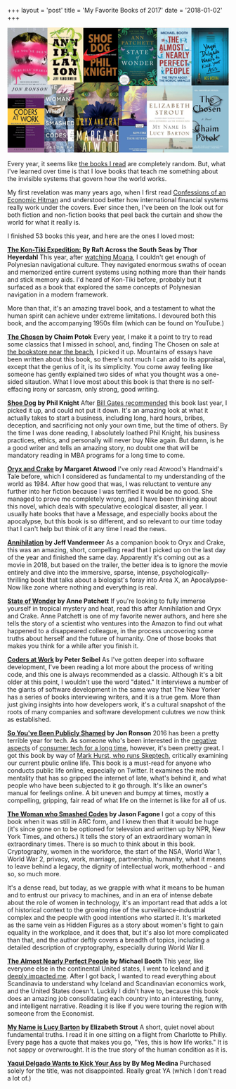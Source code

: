 +++
layout = 'post'
title = 'My Favorite Books of 2017'
date = '2018-01-02'
+++


![books](https://raw.githubusercontent.com/vkblog/vkblog.github.io/master/public/img/2017books.png)

Every year, it seems like [the books I read](https://www.goodreads.com/review/list/6490545-vicki?shelf=read) are completely random. But, what I've learned over time is that I love books that teach me something about the invisible systems that govern how the world works. 

My first revelation was many years ago, when I first read [Confessions of an Economic Hitman](https://en.wikipedia.org/wiki/Confessions_of_an_Economic_Hit_Man) and understood better how international financial systems really work under the covers. Ever since then, I've been on the look out for both fiction and non-fiction books that peel back the curtain and show the world for what it really is. 

I finished 53 books this year, and here are the ones I loved most: 

**[The Kon-Tiki Expedition:](https://en.wikipedia.org/wiki/The_Kon-Tiki_Expedition:_By_Raft_Across_the_South_Seas) By Raft Across the South Seas by Thor Heyerdahl** This year, after [watching Moana](http://blog.vickiboykis.com/2017/06/27/moana/), I couldn't get enough of Polynesian navigational culture. They navigated enormous swaths of ocean and memorized entire current systems using nothing more than their hands and stick memory aids. I'd heard of Kon-Tiki before, probably but it surfaced as a book that explored the same concepts of Polynesian navigation in a modern framework. 

More than that, it's an amazing travel book, and a testament to what the human spirit can achieve under extreme limitations. I devoured both this book, and the accompanying 1950s film (which can be found on YouTube.)

**[The Chosen](https://en.wikipedia.org/wiki/The_Chosen_(Potok_novel)) by Chaim Potok** Every year, I make it a point to try to read some classics that I missed in school, and, finding The Chosen on sale at [the bookstore near the beach](http://www.bethanybeachbooks.com/), I picked it up. Mountains of essays have been written about this book, so there's not much I can add to its appraisal, except that the genius of it,  is its simplicity. You come away feeling like someone has gently explained two sides of what you thought was a one-sided sitaution. What I love most about this book is that there is no self-effacing irony or sarcasm, only strong, good writing. 

**[Shoe Dog](https://www.goodreads.com/book/show/27220736-shoe-dog) by Phil Knight** After [Bill Gates recommended](https://www.gatesnotes.com/Books/Shoe-Dog) this book last year, I picked it up, and could not put it down. It's an amazing look at what it actually takes to start a business, including long, hard hours, bribes, deception, and sacrificing not only your own time, but the time of others. By the time I was done reading, I absolutely loathed Phil Knight, his business practices, ethics, and personally will never buy Nike again. But damn, is he a good writer and tells an amazing story, no doubt one that will be mandatory reading in MBA programs for a long time to come. 

**[Oryx and Crake](https://en.wikipedia.org/wiki/Oryx_and_Crake) by Margaret Atwood** I've only read Atwood's Handmaid's Tale before, which I considered as fundamental to my understanding of the world as 1984. After how good that was, I was reluctant to venture any further into her fiction because I was terrified it would be no good. She managed to prove me completely wrong, and I have been thinking about this novel, which deals with speculative ecological disaster, all year. I usually hate books that have a Message, and especially books about the apocalypse, but this book is so different, and so relevant to our time today that I can't help but think of it any time I read the news.   

**[Annihilation](https://www.goodreads.com/book/show/17934530-annihilation) by Jeff Vandermeer** 
As a companion book to Oryx and Crake, this was an amazing, short, compelling read that I picked up on the last day of the year and finished the same day. Apparently it's coming out as a movie in 2018, but based on the trailer, the better idea is to ignore the movie entirely and dive into the immersive, sparse, intense, psychologically-thrilling book that talks about a biologist's foray into Area X, an Apocalypse-Now like zone where nothing and everything is real. 

**[State of Wonder](https://www.goodreads.com/book/show/9118135-state-of-wonder) by Anne Patchett** 
If you're looking to fully immerse yourself in tropical mystery and heat, read this after Annihilation and Oryx and Crake. Anne Patchett is one of my favorite newer authors, and here she tells the story of a scientist who ventures into the Amazon to find out what happened to a disappeared colleague, in the process uncovering some truths about herself and the future of humanity. One of those books that makes you think for a while after you finish it. 

**[Coders at Work](https://www.goodreads.com/book/show/6713575-coders-at-work) by Peter Seibel** 
As I've gotten deeper into software development, I've been reading a lot more about the process of writing code, and this one is always recommended as a classic. Although it's a bit older at this point, I wouldn't use the word "dated." It interviews a number of the giants of software development in the same way that The New Yorker has a series of books interviewing writers, and it is a true gem. More than just giving insights into how developers work, it's a cultural snapshot of the roots of many companies and software development culutres we now think as established.  

**[So You've Been Publicly Shamed](https://www.goodreads.com/book/show/22571552-so-you-ve-been-publicly-shamed) by Jon Ronson**  2016 has been a pretty terrible year for tech. As someone who's been interested in the [negative aspects](http://veekaybee.github.io/2017/02/01/facebook-is-collecting-this/) of [consumer tech for a long time](http://blog.vickiboykis.com/2014/01/the-snarling-crowd-in-the-shadows-watching-us/), however, it's been pretty great. I got this book by way of [Mark Hurst, who runs Skeptech,](https://creativegood.com/blog/tech-creepy-launch-skeptech/) critically examining our current pbulic online life.  This book is a must-read for anyone who conducts public life online, especially on Twitter. It examines the mob mentality that has so gripped the internet of late, what's behind it, and what people who have been subjected to it go through. It's like an owner's manual for feelings online. A bit uneven and bumpy at times, mostly a compelling, gripping, fair read of what life on the internet is like for all of us.

**[The Woman who Smashed Codes](https://www.goodreads.com/book/show/32025298-the-woman-who-smashed-codes) by Jason Fagone** I got a copy of this book when it was still in ARC form, and I knew then that it would be huge (it's since gone on to be optioned for televsion and written up by NPR, New York Times, and others.) It tells the story of an extraordinary woman in extraordinary times. There is so much to think about in this book. Cryptography, women in the workforce, the start of the NSA, World War 1, World War 2, privacy, work, marriage, partnership, humanity, what it means to leave behind a legacy, the dignity of intellectual work, motherhood - and so, so much more. 

It's a dense read, but today, as we grapple with what it means to be human and to entrust our privacy to machines, and in an era of intense debate about the role of women in technology, it's an important read that adds a lot of historical context to the growing rise of the surveillance-industrial complex and the people with good intentions who started it.  It's marketed as the same vein as Hidden Figures as a story about women's fight to gain equality in the workplace, and it does that, but it's also lot more complicated than that, and the author deftly covers a breadth of topics, including a detailed description of cryptography, especially during World War II. 


**[The Almost Nearly Perfect People](https://www.goodreads.com/book/show/18104725-the-almost-nearly-perfect-people) by Michael Booth** This year, like everyone else in the continental United states, I went to Iceland and [it deeply impacted me](http://blog.vickiboykis.com/2017/05/10/good-things-don't-scale/). After I got back, I wanted to read everything about Scandinavia to understand why Iceland and Scandinavian economics work, and the United States doesn't. Luckily I didn't have to, because this book does an amazing job consolidating each country into an interesting, funny, and intelligent narrative. Reading it is like if you were touring the region with someone from the Economist.  

**[My Name is Lucy Barton](https://www.goodreads.com/book/show/25893709-my-name-is-lucy-barton) by Elizabeth Strout** A short, quiet novel about fundamental truths. I read it in one sitting on a flight from Charlotte to Philly. Every page has a quote that makes you go, "Yes, this is how life works." It is not sappy or overwrought. It is the true story of the human condition as it is. 

**[Yaqui Delgado Wants to Kick Your Ass](https://www.goodreads.com/book/show/15798660-yaqui-delgado-wants-to-kick-your-ass) by By Meg Medina** Purchased solely for the title, was not disappointed. Really great YA (which I don't read a lot of.)


